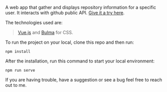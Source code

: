 A web app that gather and displays repository information for a specific user. It interacts with github public API. [Give it a try here](https://git-dot.netlify.com/).

The technologies used are:  
>[Vue.js](https://vuejs.org/) and 
>[Bulma](https://bulma.io/) for CSS.  

To run the project on your local, clone this repo and then run:  
```
npm install
```
After the installation, 
run this command to start your local environment: 
```
npm run serve
```
If you are having trouble, have a suggestion or see a bug feel free to reach out to me. 
